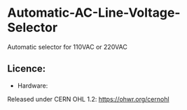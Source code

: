 # Automatic-AC-Line-Voltage-Selector
Automatic selector for 110VAC or 220VAC

## Licence:
- Hardware:

Released under CERN OHL 1.2: https://ohwr.org/cernohl
